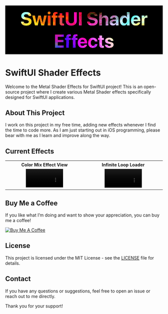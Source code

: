 ![Project Banner Image](Assets/header.png)
# SwiftUI Shader Effects

Welcome to the Metal Shader Effects for SwiftUI project! This is an open-source project where I create various Metal Shader effects specifically designed for SwiftUI applications. 

## About This Project

I work on this project in my free time, adding new effects whenever I find the time to code more. As I am just starting out in iOS programming, please bear with me as I learn and improve along the way.

## Current Effects

<table>
  <tr>
    <th>Color Mix Effect View</th>
    <th>Infinite Loop Loader</th>
  </tr>
  <tr>
    <td>
      <div align="center">
        <video src="https://github.com/GrishTad/ShaderEffects/assets/29206404/04f23715-cdb6-4cb5-ae85-0fe2fe7561f5" width="50%" autoplay muted loop></video>
      </div>
    </td>
    <td>
      <div align="center">
        <video src="https://github.com/GrishTad/SwiftUI-Shader-Effects/assets/29206404/884545f7-6b3f-4797-946a-e1138002f5fc" width="50%" autoplay muted loop></video>
      </div>
    </td>
  </tr>
</table>

## Buy Me a Coffee

If you like what I’m doing and want to show your appreciation, you can buy me a coffee!

[![Buy Me A Coffee](https://www.buymeacoffee.com/assets/img/custom_images/orange_img.png)](https://buymeacoffee.com/grishtad)

## License

This project is licensed under the MIT License - see the [LICENSE](LICENSE) file for details.

## Contact

If you have any questions or suggestions, feel free to open an issue or reach out to me directly.

Thank you for your support!
